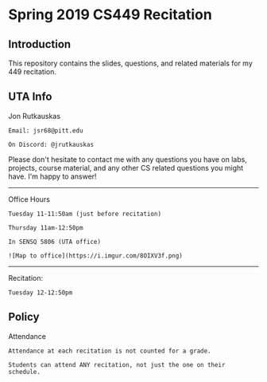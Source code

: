 # Spring 2019 CS449 Recitation
## Introduction
This repository contains the slides, questions, and related materials for my 449 recitation.  

## UTA Info

Jon Rutkauskas

	Email: jsr68@pitt.edu

	On Discord: @jrutkauskas

Please don't hesitate to contact me with any questions you have on labs, projects, course material, and any other CS related questions you might have.  I'm happy to answer!

----------

Office Hours

	Tuesday 11-11:50am (just before recitation)

	Thursday 11am-12:50pm

	In SENSQ 5806 (UTA office)

	![Map to office](https://i.imgur.com/8OIXV3f.png)

-------------

Recitation:
	
	Tuesday 12-12:50pm

## Policy

Attendance

	Attendance at each recitation is not counted for a grade.

	Students can attend ANY recitation, not just the one on their schedule.

